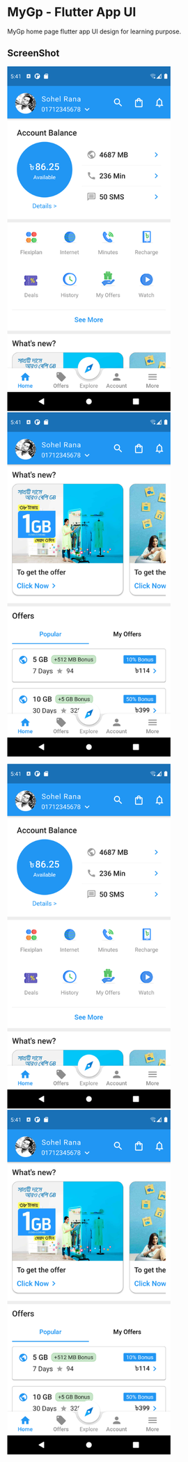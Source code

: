 # MyGp - Flutter App UI
MyGp home page flutter app UI design for learning purpose.


## ScreenShot

<img src="screenshots/screenshot-1.png" width="375"> <img src="screenshots/screenshot-2.png" width="375">

<img src="screenshots/screenshot-1.png" width="375"> <img src="screenshots/screenshot-2.png" width="375">
